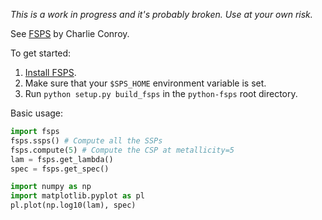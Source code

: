 *This is a work in progress and it's probably broken. Use at your own risk.*

See [FSPS](http://www.ucolick.org/~cconroy/FSPS.html) by Charlie Conroy.

To get started:

1. [Install FSPS](http://www.ucolick.org/~cconroy/FSPS.html).
2. Make sure that your `$SPS_HOME` environment variable is set.
3. Run `python setup.py build_fsps` in the `python-fsps` root directory.

Basic usage:

```python
import fsps
fsps.ssps() # Compute all the SSPs
fsps.compute(5) # Compute the CSP at metallicity=5
lam = fsps.get_lambda()
spec = fsps.get_spec()

import numpy as np
import matplotlib.pyplot as pl
pl.plot(np.log10(lam), spec)
```

